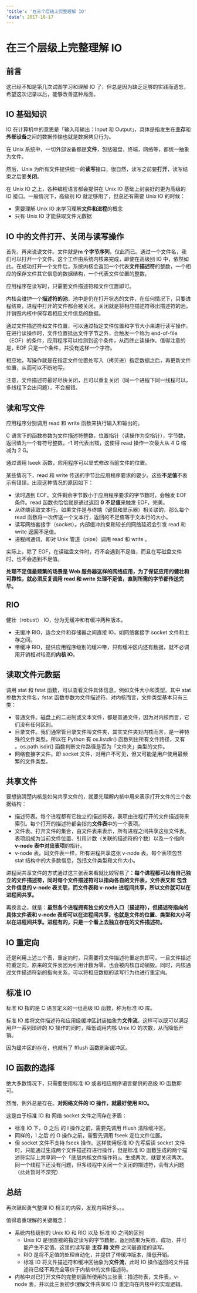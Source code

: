```yaml
---
'title': '在三个层级上完整理解 IO'
'date': 2017-10-17
---
```

# 在三个层级上完整理解 IO

## 前言

这已经不知是第几次试图学习和理解 IO 了，但总是因为缺乏足够的实践而遗忘，希望这次记录以后，能够改善这种局面。

## IO 基础知识

IO 在计算机中的意思是「输入和输出：Input 和 Output」，具体是指发生在**主存**和**外部设备**之间的数据传输也就是数据拷贝行为。

在 Unix 系统中，一切外部设备都是**文件**，包括磁盘，终端，网络等，都统一抽象为文件。

然后，Unix 为所有文件提供统一的**读写**接口，很自然，读写之前要**打开**，读写结束之后要**关闭**。

在 Unix IO 之上，各种编程语言都会提供在 Unix IO 基础上封装好的更为高级的 IO 接口。一般情况下，高级别 IO 就足够用了，但总还有需要 Unix IO 的时候：
- 需要理解 Unix IO 来学习理解**文件和进程**的概念
- 只有 Unix IO 才能获取文件元数据

## IO 中的文件打开、关闭与读写操作

首先，再来说说文件。文件就是**m 个字节序列**，仅此而已。通过一个文件名，我们可以打开一个文件。这个工作由系统内核来完成，即使在高级别 IO 中，依然如此。在成功打开一个文件后，系统内核会返回一个代表**文件描述符**的整数，一个相应的保存文件其它信息的数据结构，一个代表文件位置的整数。

应用程序在读写时，只需要文件描述符和文件位置即可。

内核会维护一个**描述符的池**，池中是仍在打开状态的文件，在任何情况下，只要进程结束，进程中打开的文件都会被关闭。关闭就是将相应描述符移出描述符的池，并销毁内核中保存着相应文件信息的数据。

通过文件描述符和文件位置，可以通过指定文件位置和字节大小来进行读写操作。在进行读操作时，文件位置抵达文件字节之外，会触发一个称为 end-of-file（EOF）的条件，应用程序可以检测到这个条件，从而终止读操作。值得注意的是，EOF 只是一个条件，并没有这样一个字符。

相应地，写操作就是在指定文件位置处写入（拷贝进）指定数据之后，再更新文件位置，从而可以不断地写。

注意，文件描述符最好尽快关闭，且可以重复关闭（同一个进程下同一线程可以，多线程下会出问题），不会报错。

## 读和写文件

应用程序分别调用 read 和 write 函数来执行输入和输出的。

C 语言下的函数参数为文件描述符整数，位置指针（读操作为空指针），字节数，返回值为一个有符号整数，-1 时代表出错，这使得 read 操作一次最大从 4
G 缩减为 2 G。

通过调用 lseek 函数，应用程序可以显式修改当前文件的位置。

某些情况下，read 和 write 传送的字节比应用程序要求的要少。这些**不足值**不表示有错误。出现这种情况的原因如下：

- 读时遇到 EOF。文件剩余字节数小于应用程序要求的字节数时，会触发 EOF 条件。read 函数也恰恰就是通过返回 **0 不足值**来触发 EOF，完美。
- 从终端读取文本行。如果文件是与终端（键盘和显示器）相关联的，那么每个 read 函数将一次传送一个文本行，返回的不足值等于文本行的大小。
- 读写网络套接字（socket）。内部缓冲约束和较长的网络延迟会引发 read 和 write 返回不足值。
- 进程间通讯，即对 Unix 管道（pipe）调用 read 和 write 。

实际上，除了 EOF，在读磁盘文件时，将不会遇到不足值，而且在写磁盘文件时，也不会遇到不足值。

**处理不足值最频繁的场景是 Web 服务器这样的网络应用，为了保证应用的健壮和可靠性，就必须反复调用 read 和 write 处理不足值，直到所需的字节都传送完毕。**

## RIO

健壮（robust） IO，分为无缓冲和有缓冲两种版本。

- 无缓冲 RIO，适合文件和存储器之间直接 IO，如网络套接字 socket 文件和主存之间。
- 带缓冲 RIO，提供应用程序级别的缓冲带，只有缓冲区内还有数据，就不必调用开销相对较高的**内核 IO**。

## 读取文件元数据

调用 stat 和 fstat 函数，可以查看文件具体信息，例如文件大小和类型。其中 stat 参数为文件名，fstat 函数参数为文件描述符。对内核而言，文件类型基本只有三类：
- 普通文件。磁盘上的二进制或文本文件，都是普通文件，因为对内核而言，它们没有任何区别。
- 目录文件。我们通常管目录文件叫文件夹，其实文件夹对内核而言，是一种特殊的文件类型。所以在 Python 有 os.listdir() 函数列出所有文件路径，又有 。os.path.isdir() 函数判断文件路径是否为「文件夹」类型的文件。
- 网络套接字文件。即 socket 文件，对用户不可见，但又可能是用户使用最频繁的文件类型。

## 共享文件

要想搞清楚内核是如何共享文件的，就要先理解内核中用来表示打开文件的三个数据结构：

- 描述符表。每个进程都有它独立的描述符表，表项由进程打开的文件描述符来索引。每个打开的描述符都会指向**文件表**中的一个表项。
- 文件表。打开文件的集合，由文件表来表示，所有进程之间共享这张文件表。表项组成为当前文件位置、引用计数（关联的描述符的个数）以及一个指向 **v-node 表中对应表项**的指针。
- v-node 表。同文件表一样，所有进程共享这张 v-node 表。每个表项包含 stat 结构中的大多数信息，包括文件类型和文件大小。

进程间共享文件的方式通过这三张表来看就比较容易了：**每个进程都可以有自己独立的文件描述符，同时每个文件描述符可以指向各自的文件表，文件表又和 包含文件信息的 v-node 表关联，而文件表和 v-node 进程间共享，所以文件就可以在进程间共享。**

再换言之，就是：**虽然各个进程拥有独立的文件入口（描述符），但描述符指向的具体文件表和 v-node 表却可以在进程间共享，也就是文件的位置、类型和大小可以在进程间共享。进程有的，只是一个看上去独立存在的文件描述符。**

## IO 重定向

还是利用上述三个表，重定向时，只需要将文件描述符重定向即可。一旦文件描述符重定向，原来的文件表因为引用计数为零，也会被内核自动销毁。同时，内核通过文件描述符新的指向关系，可以将相应数据的读写行为也进行重定向。

## 标准 IO

标准 IO 指的是 C 语言定义的一组高级 IO 函数，称为标准 IO 库。

标准 IO 库将文件描述符和应用级缓冲区封装抽象为**文件流**。这样可以既可以满足用户一系列琐碎的 IO 操作的同时，降低调用内核 Unix IO 的次数，从而降低开销。

因为缓冲区的存在，也就有了 fflush 函数刷新缓冲区。

## IO 函数的选择

绝大多数情况下，只需要使用标准 IO 或者相应程序语言提供的高级 IO 函数即可。

然而，例外总是存在。**对网络文件的 IO 操作，就最好使用 RIO。**

这是由于标准 IO 和 网络 socket 文件之间存在矛盾：

- 标准 IO 下，O 之后 的 I 操作之前，需要先调用 fflush 清除缓冲区。
- 同样的，I 之后 的 O 操作之前，需要先调用 fseek 定位文件位置。
- 但 socket 文件不支持 fseek 操作。这样使用标准 IO 先写后读 socket 文件时，只能通过生成两个文件描述符进行操作，但是标准 IO 函数生成的两个描述符实际上共享同一个「底层内核文件操作符」。生成两次，就要关闭两次，同一个线程下还没有问题，但多线程中关闭一个关闭的描述符，会有大问题（此处暂时不深究）

## 总结

再次鼓起勇气整理 IO 相关的内容，发现内容好多。。。

值得着重理解的关键概念：

- 系统内核级别的 Unix IO 和 RIO 以及 标准 IO 之间的区别
	- Unix IO 是很直接的指定读写的字节数据，返回结果为失败，成功，并可能产生不足值。这里的读写是 **主存 和 文件** 之间最直接的读写。
	- RIO 是将不足值的处理自动化，并提供了带缓冲版本，降低开销。
	- 标准 IO 将文件描述符和缓冲区抽象为**文件流**，此时 IO 操作返回的文件描述符已经不再完全等价于内核中的文件描述符。
- 内核中对已打开文件的完整刻画所使用的三张表：描述符表，文件表，v-node 表，并以此三表初步理解文件共享和 IO 重定向在内核中的实现逻辑。